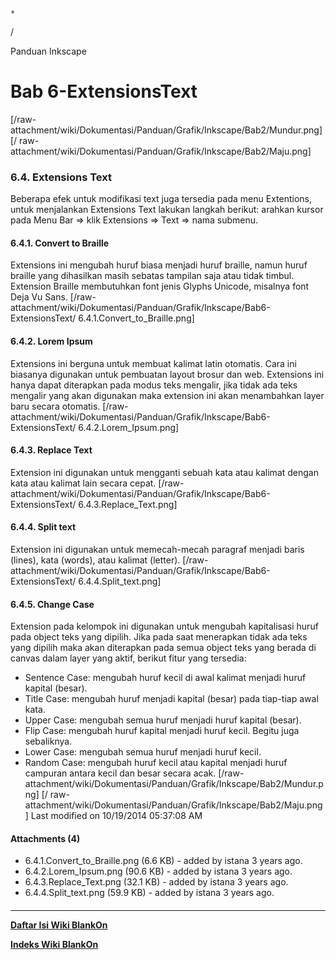 

    *









  /



Panduan Inkscape
# Bab 6-ExtensionsText
[/raw-attachment/wiki/Dokumentasi/Panduan/Grafik/Inkscape/Bab2/Mundur.png] [/
raw-attachment/wiki/Dokumentasi/Panduan/Grafik/Inkscape/Bab2/Maju.png]
### 6.4. Extensions Text
Beberapa efek untuk modifikasi text juga tersedia pada menu Extentions, untuk
menjalankan Extensions Text lakukan langkah berikut: arahkan kursor pada Menu
Bar => klik Extensions => Text => nama submenu.
#### 6.4.1. Convert to Braille
Extensions ini mengubah huruf biasa menjadi huruf braille, namun huruf braille
yang dihasilkan masih sebatas tampilan saja atau tidak timbul. Extension
Braille membutuhkan font jenis Glyphs Unicode, misalnya font Deja Vu Sans.
[/raw-attachment/wiki/Dokumentasi/Panduan/Grafik/Inkscape/Bab6-ExtensionsText/
6.4.1.Convert_to_Braille.png]
#### 6.4.2. Lorem Ipsum
Extensions ini berguna untuk membuat kalimat latin otomatis. Cara ini biasanya
digunakan untuk pembuatan layout brosur dan web. Extensions ini hanya dapat
diterapkan pada modus teks mengalir, jika tidak ada teks mengalir yang akan
digunakan maka extension ini akan menambahkan layer baru secara otomatis.
[/raw-attachment/wiki/Dokumentasi/Panduan/Grafik/Inkscape/Bab6-ExtensionsText/
6.4.2.Lorem_Ipsum.png]
#### 6.4.3. Replace Text
Extension ini digunakan untuk mengganti sebuah kata atau kalimat dengan kata
atau kalimat lain secara cepat.
[/raw-attachment/wiki/Dokumentasi/Panduan/Grafik/Inkscape/Bab6-ExtensionsText/
6.4.3.Replace_Text.png]
#### 6.4.4. Split text
Extension ini digunakan untuk memecah-mecah paragraf menjadi baris (lines),
kata (words), atau kalimat (letter).
[/raw-attachment/wiki/Dokumentasi/Panduan/Grafik/Inkscape/Bab6-ExtensionsText/
6.4.4.Split_text.png]
#### 6.4.5. Change Case
Extension pada kelompok ini digunakan untuk mengubah kapitalisasi huruf pada
object teks yang dipilih. Jika pada saat menerapkan tidak ada teks yang dipilih
maka akan diterapkan pada semua object teks yang berada di canvas dalam layer
yang aktif, berikut fitur yang tersedia:
  * Sentence Case: mengubah huruf kecil di awal kalimat menjadi huruf kapital
      (besar).
  * Title Case: mengubah huruf menjadi kapital (besar) pada tiap-tiap awal
      kata.
  * Upper Case: mengubah semua huruf menjadi huruf kapital (besar).
  * Flip Case: mengubah huruf kapital menjadi huruf kecil. Begitu juga
      sebaliknya.
  * Lower Case: mengubah semua huruf menjadi huruf kecil.
  * Random Case: mengubah huruf kecil atau kapital menjadi huruf campuran
      antara kecil dan besar secara acak.
[/raw-attachment/wiki/Dokumentasi/Panduan/Grafik/Inkscape/Bab2/Mundur.png] [/
raw-attachment/wiki/Dokumentasi/Panduan/Grafik/Inkscape/Bab2/Maju.png]
Last modified on 10/19/2014 05:37:08 AM
#### Attachments (4)
  * 6.4.1.Convert_to_Braille.png​ (6.6 KB) - added by istana 3 years ago.
  * 6.4.2.Lorem_Ipsum.png​ (90.6 KB) - added by istana 3 years ago.
  * 6.4.3.Replace_Text.png​ (32.1 KB) - added by istana 3 years ago.
  * 6.4.4.Split_text.png​ (59.9 KB) - added by istana 3 years ago.
#### 
    
 
 
 
 
 
---
[**Daftar Isi Wiki BlankOn**](/wiki/DaftarIsi/index.html)
 
[**Indeks Wiki BlankOn**](/wiki/Indeks.html)
